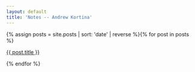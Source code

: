 ```yaml
---
layout: default
title: 'Notes -- Andrew Kortina'
---
```


{% assign posts = site.posts | sort: 'date' | reverse %}{% for post in posts %}<p><a href="{{site.url}}{{ post.url }}">{{ post.title }}</a></p>{% endfor %}
